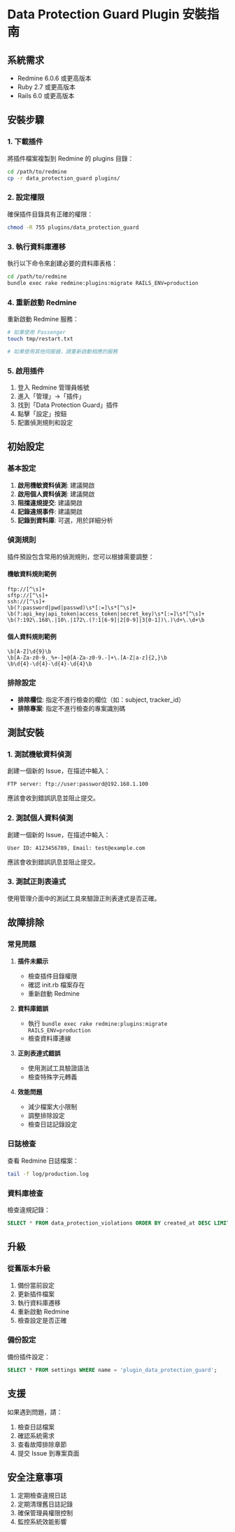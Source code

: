 # Data Protection Guard Plugin 安裝指南

## 系統需求

- Redmine 6.0.6 或更高版本
- Ruby 2.7 或更高版本
- Rails 6.0 或更高版本

## 安裝步驟

### 1. 下載插件

將插件檔案複製到 Redmine 的 plugins 目錄：

```bash
cd /path/to/redmine
cp -r data_protection_guard plugins/
```

### 2. 設定權限

確保插件目錄具有正確的權限：

```bash
chmod -R 755 plugins/data_protection_guard
```

### 3. 執行資料庫遷移

執行以下命令來創建必要的資料庫表格：

```bash
cd /path/to/redmine
bundle exec rake redmine:plugins:migrate RAILS_ENV=production
```

### 4. 重新啟動 Redmine

重新啟動 Redmine 服務：

```bash
# 如果使用 Passenger
touch tmp/restart.txt

# 如果使用其他伺服器，請重新啟動相應的服務
```

### 5. 啟用插件

1. 登入 Redmine 管理員帳號
2. 進入「管理」→「插件」
3. 找到「Data Protection Guard」插件
4. 點擊「設定」按鈕
5. 配置偵測規則和設定

## 初始設定

### 基本設定

1. **啟用機敏資料偵測**: 建議開啟
2. **啟用個人資料偵測**: 建議開啟
3. **阻擋違規提交**: 建議開啟
4. **記錄違規事件**: 建議開啟
5. **記錄到資料庫**: 可選，用於詳細分析

### 偵測規則

插件預設包含常用的偵測規則，您可以根據需要調整：

#### 機敏資料規則範例
```
ftp://[^\s]+
sftp://[^\s]+
ssh://[^\s]+
\b(?:password|pwd|passwd)\s*[:=]\s*[^\s]+
\b(?:api_key|api_token|access_token|secret_key)\s*[:=]\s*[^\s]+
\b(?:192\.168\.|10\.|172\.(?:1[6-9]|2[0-9]|3[0-1])\.)\d+\.\d+\b
```

#### 個人資料規則範例
```
\b[A-Z]\d{9}\b
\b[A-Za-z0-9._%+-]+@[A-Za-z0-9.-]+\.[A-Z|a-z]{2,}\b
\b\d{4}-\d{4}-\d{4}-\d{4}\b
```

### 排除設定

- **排除欄位**: 指定不進行檢查的欄位（如：subject, tracker_id）
- **排除專案**: 指定不進行檢查的專案識別碼

## 測試安裝

### 1. 測試機敏資料偵測

創建一個新的 Issue，在描述中輸入：
```
FTP server: ftp://user:password@192.168.1.100
```

應該會收到錯誤訊息並阻止提交。

### 2. 測試個人資料偵測

創建一個新的 Issue，在描述中輸入：
```
User ID: A123456789, Email: test@example.com
```

應該會收到錯誤訊息並阻止提交。

### 3. 測試正則表達式

使用管理介面中的測試工具來驗證正則表達式是否正確。

## 故障排除

### 常見問題

1. **插件未顯示**
   - 檢查插件目錄權限
   - 確認 init.rb 檔案存在
   - 重新啟動 Redmine

2. **資料庫錯誤**
   - 執行 `bundle exec rake redmine:plugins:migrate RAILS_ENV=production`
   - 檢查資料庫連線

3. **正則表達式錯誤**
   - 使用測試工具驗證語法
   - 檢查特殊字元轉義

4. **效能問題**
   - 減少檔案大小限制
   - 調整排除設定
   - 檢查日誌記錄設定

### 日誌檢查

查看 Redmine 日誌檔案：
```bash
tail -f log/production.log
```

### 資料庫檢查

檢查違規記錄：
```sql
SELECT * FROM data_protection_violations ORDER BY created_at DESC LIMIT 10;
```

## 升級

### 從舊版本升級

1. 備份當前設定
2. 更新插件檔案
3. 執行資料庫遷移
4. 重新啟動 Redmine
5. 檢查設定是否正確

### 備份設定

備份插件設定：
```sql
SELECT * FROM settings WHERE name = 'plugin_data_protection_guard';
```

## 支援

如果遇到問題，請：

1. 檢查日誌檔案
2. 確認系統需求
3. 查看故障排除章節
4. 提交 Issue 到專案頁面

## 安全注意事項

1. 定期檢查違規日誌
2. 定期清理舊日誌記錄
3. 確保管理員權限控制
4. 監控系統效能影響
